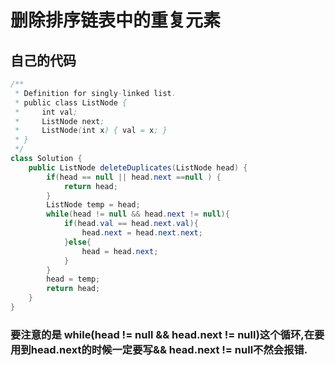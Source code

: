# 删除排序链表中的重复元素

## 自己的代码
```java
/**
 * Definition for singly-linked list.
 * public class ListNode {
 *     int val;
 *     ListNode next;
 *     ListNode(int x) { val = x; }
 * }
 */
class Solution {
    public ListNode deleteDuplicates(ListNode head) {
        if(head == null || head.next ==null ) {
            return head;
        }
        ListNode temp = head;
        while(head != null && head.next != null){
            if(head.val == head.next.val){
                head.next = head.next.next;
            }else{
                head = head.next;
            }
        }
        head = temp;
        return head;
    }
}
```

###  要注意的是  while(head != null && head.next != null)这个循环,在要用到head.next的时候一定要写&& head.next != null不然会报错.

